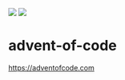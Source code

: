 ![](https://img.shields.io/badge/2021%20⭐-22-yellow) 
![](https://img.shields.io/badge/2022%20⭐-8-yellow)

# advent-of-code
https://adventofcode.com
